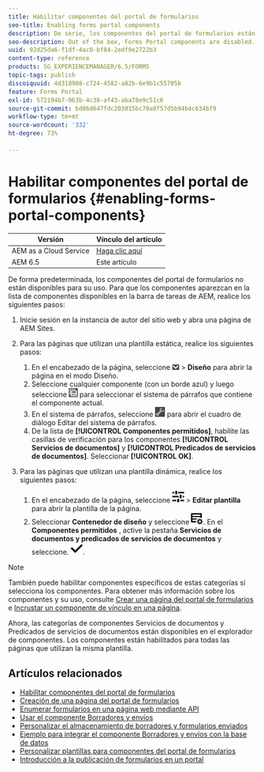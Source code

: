 ```yaml
---
title: Habilitar componentes del portal de formularios
seo-title: Enabling forms portal components
description: De serie, los componentes del portal de formularios están deshabilitados. Habilite los grupos Servicios de documentos y Predicados de servicios de documentos para habilitar los componentes del portal de formularios.
seo-description: Out of the box, Forms Portal components are disabled. Enable Document Services and Document Services Predicates groups to enable Forms Portal components.
uuid: 92d25da6-f1df-4ac0-bf84-2edf9e2722b3
content-type: reference
products: SG_EXPERIENCEMANAGER/6.5/FORMS
topic-tags: publish
discoiquuid: 4d318908-c724-4582-a82b-6e9b1c55705b
feature: Forms Portal
exl-id: 572194b7-063b-4c38-af43-aba78e9c51c6
source-git-commit: bd86d647fdc203015bc70a0f57d5b94b4c634bf9
workflow-type: tm+mt
source-wordcount: '332'
ht-degree: 73%

---
```


# Habilitar componentes del portal de formularios {#enabling-forms-portal-components}

| Versión | Vínculo del artículo |
| -------- | ---------------------------- |
| AEM as a Cloud Service | [Haga clic aquí](https://experienceleague.adobe.com/docs/experience-manager-cloud-service/content/forms/adaptive-forms-authoring/authoring-adaptive-forms-foundation-components/configure-forms-portal.html?lang=es) |
| AEM 6.5 | Este artículo |

De forma predeterminada, los componentes del portal de formularios no están disponibles para su uso. Para que los componentes aparezcan en la lista de componentes disponibles en la barra de tareas de AEM, realice los siguientes pasos:

1. Inicie sesión en la instancia de autor del sitio web y abra una página de AEM Sites.

1. Para las páginas que utilizan una plantilla estática, realice los siguientes pasos:

   1. En el encabezado de la página, seleccione ![lista desplegable de lienzo](assets/canvas-drop-down.png) > **Diseño** para abrir la página en el modo Diseño.
   1. Seleccione cualquier componente (con un borde azul) y luego seleccione ![field-level](assets/field-level.png) para seleccionar el sistema de párrafos que contiene el componente actual.
   1. En el sistema de párrafos, seleccione ![settings_icon](assets/settings_icon.png) para abrir el cuadro de diálogo Editar del sistema de párrafos.
   1. De la lista de **[!UICONTROL Componentes permitidos]**, habilite las casillas de verificación para los componentes **[!UICONTROL Servicios de documentos]** y **[!UICONTROL Predicados de servicios de documentos]**. Seleccionar **[!UICONTROL OK]**.

1. Para las páginas que utilizan una plantilla dinámica, realice los siguientes pasos:

   1. En el encabezado de la página, seleccione ![propiedades](assets/properties.png) > **Editar plantilla** para abrir la plantilla de la página.
   1. Seleccionar **Contenedor de diseño** y seleccione ![FeedManagement](/help/forms/using/assets/feedmanagement.png). En el **Componentes permitidos** , active la pestaña **Servicios de documentos y predicados de servicios de documentos** y seleccione. ![aem_6_3_forms_save](assets/aem_6_3_forms_save.png).

>[!NOTE]
>
>También puede habilitar componentes específicos de estas categorías si selecciona los componentes. Para obtener más información sobre los componentes y su uso, consulte [Crear una página del portal de formularios](/help/forms/using/creating-form-portal-page.md) e [Incrustar un componente de vínculo en una página](/help/forms/using/embedding-link-component-page.md).

Ahora, las categorías de componentes Servicios de documentos y Predicados de servicios de documentos están disponibles en el explorador de componentes. Los componentes están habilitados para todas las páginas que utilizan la misma plantilla.

## Artículos relacionados

* [Habilitar componentes del portal de formularios](/help/forms/using/enabling-forms-portal-components.md)
* [Creación de una página del portal de formularios](/help/forms/using/creating-form-portal-page.md)
* [Enumerar formularios en una página web mediante API](/help/forms/using/listing-forms-webpage-using-apis.md)
* [Usar el componente Borradores y envíos](/help/forms/using/draft-submission-component.md)
* [Personalizar el almacenamiento de borradores y formularios enviados](/help/forms/using/draft-submission-component.md)
* [Ejemplo para integrar el componente Borradores y envíos con la base de datos](/help/forms/using/integrate-draft-submission-database.md)
* [Personalizar plantillas para componentes del portal de formularios](/help/forms/using/customizing-templates-forms-portal-components.md)
* [Introducción a la publicación de formularios en un portal](/help/forms/using/introduction-publishing-forms.md)
